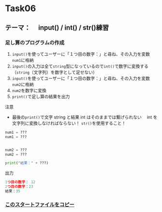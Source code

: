 # Task06

## テーマ：　 input() / int() / str()練習

### 足し算のプログラムの作成

1. `input()`を使ってユーザーに「１つ目の数字：」と尋ね、その入力を変数`num1`に格納
2. `input()`の入力は全て`string`型になっているので`int()`で数字に変換する（`string`（文字列）を数字として足せない）
3. `input()`を使ってユーザーに「１つ目の数字：」と尋ね、その入力を変数`num2`に格納
4. `num2`を数字に変換
5. `print()`で足し算の結果を出力

注意

- 最後の`print()`で文字 string と結果 int はそのままでは繋げられない　 int を文字列に変換しなければならない！ `str()`を使用すること！

```python
num1 = ???
num1 = ???


num2 = ???
num2 = ???

print("結果：" + ???)

```

出力

```python
1つ目の数字： 12
2つ目の数字：23
結果：35
```

### [このスタートファイルをコピー](https://github.com/Seigakuin/todays_task/blob/master/task_templates/task06.py)
